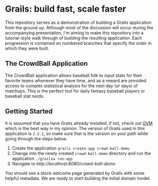 Grails: build fast, scale faster
===
This repository serves as a demonstration of building a Grails application from the ground up. Although most of the
discussion will occur during the accompanying presentation, I'm aiming to make this repository into a tutorial-style walk through
of building the resulting application. Each progression is contained on numbered branches that specify the order in 
which they were built.

## The CrowdBall Application
The CrowdBall application allows baseball folk to input stats for their favorite teams whenever they have time, and as
a reward are provided access to complex statistical analysis for the next day (or days) of matchups. This is the perfect
tool for daily fantasy baseball players or baseball stat nerds.

## Getting Started
It is assumed that you have Grails already installed, if not, check out [GVM](http://gvmtool.net/) which is the best way in my opinion. The
version of Grails used in this application is `2.5.1`, so make sure that is the version on your path while going through
the steps below.

1. Create the application `grails create-app crowd-ball-demo`
2. Change into the newly created `crowd-ball-demo` directory and run the application `./grailsw run-app`
3. Navigate to *http://localhost:8080/crowd-ball-demo*   

You should see a stock welcome page generated by Grails with some helpful metadata. We are ready to start building the
initial domain model.
